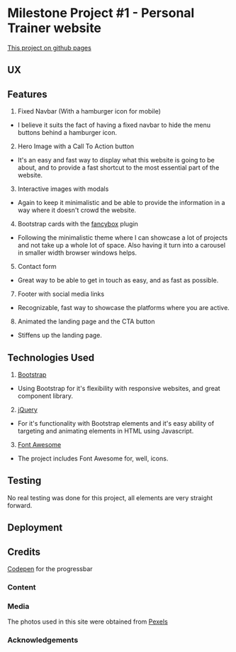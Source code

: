 # Milestone Project #1 - Personal Trainer website
[This project on github pages](https://emilohlund-git.github.io/resume/.)

## UX

## Features
1. Fixed Navbar (With a hamburger icon for mobile) 
* I believe it suits the fact of having a fixed navbar to hide the menu buttons behind a hamburger icon.
2. Hero Image with a Call To Action button
* It's an easy and fast way to display what this website is going to be about, and to provide a fast shortcut to the most essential part of the website.
3. Interactive images with modals
* Again to keep it minimalistic and be able to provide the information in a way where it doesn't crowd the website.
4. Bootstrap cards with the [fancybox](https://www.fancyapps.com/fancybox/3/) plugin
* Following the minimalistic theme where I can showcase a lot of projects and not take up a whole lot of space. Also having it turn into a carousel in smaller width browser windows helps.
5. Contact form
* Great way to be able to get in touch as easy, and as fast as possible.
7. Footer with social media links
* Recognizable, fast way to showcase the platforms where you are active.
8. Animated the landing page and the CTA button
* Stiffens up the landing page.

## Technologies Used
1. [Bootstrap](https://getbootstrap.com/docs/4.1/getting-started/introduction/)
* Using Bootstrap for it's flexibility with responsive websites, and great component library.
2. [jQuery](https://jquery.com/)
* For it's functionality with Bootstrap elements and it's easy ability of targeting and animating elements in HTML using Javascript.
3. [Font Awesome](https://fontawesome.com/)
* The project includes Font Awesome for, well, icons.

## Testing
No real testing was done for this project, all elements are very straight forward.

## Deployment

## Credits
[Codepen](https://codepen.io/peruvianidol/pen/NLMvqO) for the progressbar

### Content

### Media
The photos used in this site were obtained from [Pexels](https://www.pexels.com)

### Acknowledgements
